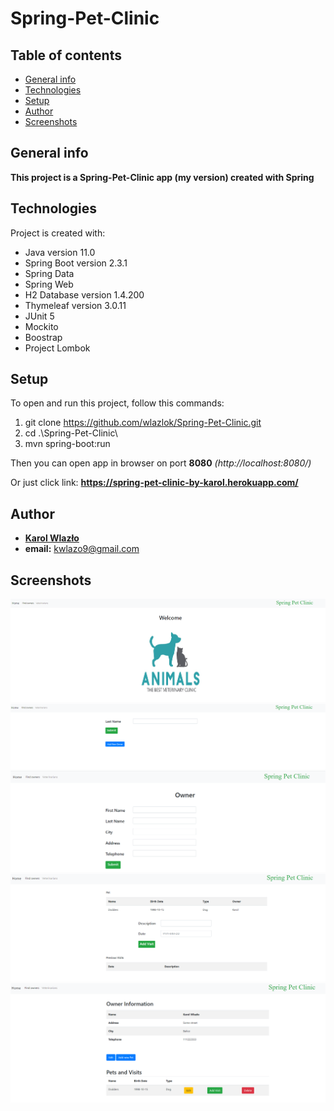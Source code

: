 # Spring-Pet-Clinic
## Table of contents
* [General info](#general-info)
* [Technologies](#technologies)
* [Setup](#setup)
* [Author](#author)
* [Screenshots](#screenshots)

## General info
**This project is a Spring-Pet-Clinic app (my version) created with Spring**

## Technologies
Project is created with:
* Java version 11.0
* Spring Boot version 2.3.1
* Spring Data
* Spring Web
* H2 Database version 1.4.200
* Thymeleaf version 3.0.11
* JUnit 5
* Mockito
* Boostrap
* Project Lombok 

## Setup
To open and run this project, follow this commands:
1. git clone https://github.com/wlazlok/Spring-Pet-Clinic.git
2. cd .\Spring-Pet-Clinic\
3. mvn spring-boot:run

Then you can open app in browser on port **8080** *(http://localhost:8080/)*

Or just click link: **https://spring-pet-clinic-by-karol.herokuapp.com/**

## Author
* **[Karol Wlazło](https://github.com/wlazlok)**
* **email:** kwlazo9@gmail.com

## Screenshots
![Index page](./images/homePage.PNG)
![Find Owners](./images/findOwners.PNG)
![Add New Owner](./images/addNewOwner.PNG)
![Add Visit](./images/addVisit.PNG)
![Owner Detail](./images/ownerDetail.PNG)
